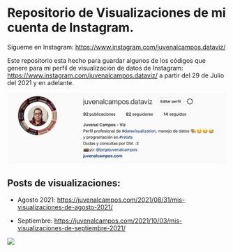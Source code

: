 # Repositorio de Visualizaciones de mi cuenta de Instagram. 

Sígueme en Instagram: https://www.instagram.com/juvenalcampos.dataviz/

Este repositorio esta hecho para guardar algunos de los códigos que genere para mi perfil de visualización de datos de Instagram: https://www.instagram.com/juvenalcampos.dataviz/ a partir del 29 de Julio del 2021 y en adelante. 

![](https://raw.githubusercontent.com/JuveCampos/ig_juvenalcampos.dataviz/main/imagenes/portada.png)

## Posts de visualizaciones: 

* Agosto 2021: https://juvenalcampos.com/2021/08/31/mis-visualizaciones-de-agosto-2021/

* Septiembre: https://juvenalcampos.com/2021/10/03/mis-visualizaciones-de-septiembre-2021/

![](https://juvenalcampos.com/2021/10/03/mis-visualizaciones-de-septiembre-2021/images/banner.png)

